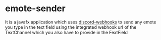 # emote-sender
It is a javafx application which uses [discord-webhooks](https://github.com/MinnDevelopment/discord-webhooks) to send any emote you type in the text field using the integrated webhook url of the TextChannel which you also have to provide in the FextField
